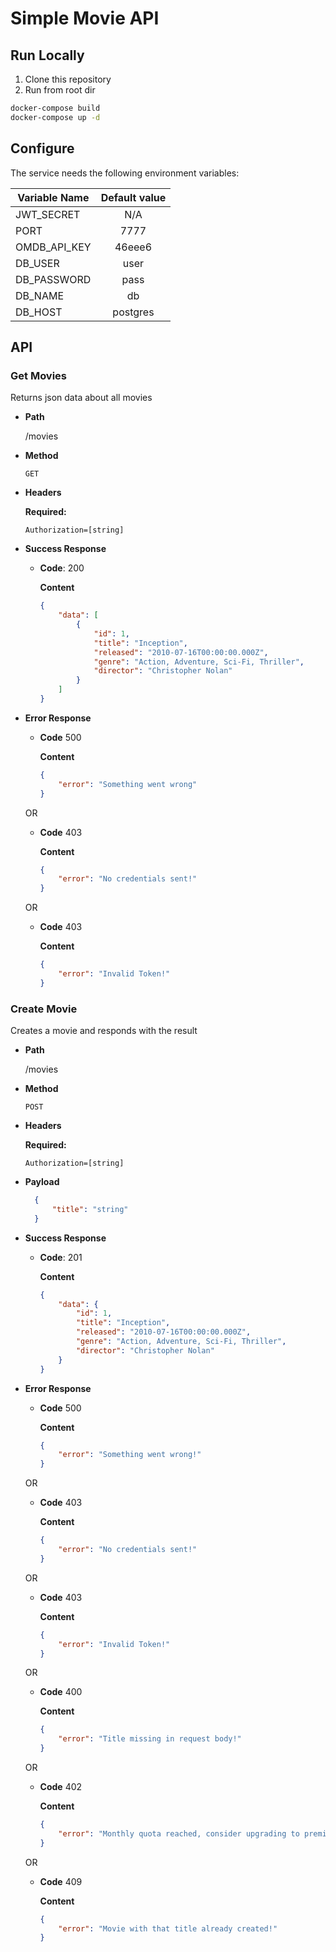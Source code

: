 # Simple Movie API

## Run Locally

1. Clone this repository
2. Run from root dir

```bash
docker-compose build
docker-compose up -d
```

## Configure

The service needs the following environment variables:

| Variable Name        | Default value  |
| -------------        |:-------------: |
| JWT_SECRET           | N/A            |
| PORT                 | 7777           |
| OMDB_API_KEY         | 46eee6         |
| DB_USER              | user           |
| DB_PASSWORD          | pass           |
| DB_NAME              | db             |
| DB_HOST              | postgres       |

## API

### Get Movies

Returns json data about all movies

* **Path**

    /movies

* **Method**
    
    `GET`

*  **Headers**

   **Required:**
 
   `Authorization=[string]`

* **Success Response**

    * **Code**: 200
    
      **Content**
        ```json
        {
            "data": [
                {
                    "id": 1,
                    "title": "Inception",
                    "released": "2010-07-16T00:00:00.000Z",
                    "genre": "Action, Adventure, Sci-Fi, Thriller",
                    "director": "Christopher Nolan"
                }
            ]
        }
        ```
* **Error Response**
    * **Code** 500
      
      **Content**
        ```json
        {
            "error": "Something went wrong"
        }

        ```
    OR

    * **Code** 403

      **Content**
        ```json
        {
            "error": "No credentials sent!"
        }

        ```
    OR

    * **Code** 403

      **Content**
        ```json
        {
            "error": "Invalid Token!"
        }

        ```
### Create Movie

Creates a movie and responds with the result

* **Path**

    /movies

* **Method**
    
    `POST`

*  **Headers**

   **Required:**
 
   `Authorization=[string]`

* **Payload**
  
  ```json
    {
        "title": "string"
    }
  ```

* **Success Response**

    * **Code**: 201
    
      **Content**
        ```json
        {
            "data": {
                "id": 1,
                "title": "Inception",
                "released": "2010-07-16T00:00:00.000Z",
                "genre": "Action, Adventure, Sci-Fi, Thriller",
                "director": "Christopher Nolan"
            }
        }
        ```
* **Error Response**
    * **Code** 500
      
      **Content**
        ```json
        {
            "error": "Something went wrong!"
        }
        ```
    OR

    * **Code** 403

      **Content**
        ```json
        {
            "error": "No credentials sent!"
        }
        ```
    OR

    * **Code** 403

      **Content**
        ```json
        {
            "error": "Invalid Token!"
        }
        ```
    OR

    * **Code** 400

      **Content**
        ```json
        {
            "error": "Title missing in request body!"
        }
        ```
    OR

    * **Code** 402

      **Content**
        ```json
        {
            "error": "Monthly quota reached, consider upgrading to premium!"
        }
        ```
    OR

    * **Code** 409

      **Content**
        ```json
        {
            "error": "Movie with that title already created!"
        }
        ```
